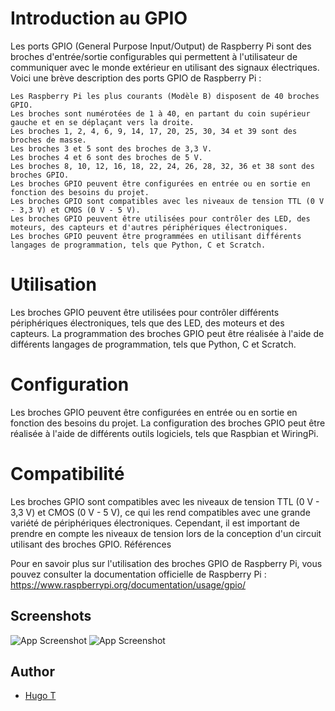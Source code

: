 # Introduction au GPIO


Les ports GPIO (General Purpose Input/Output) de Raspberry Pi sont des broches d'entrée/sortie configurables qui permettent à l'utilisateur de communiquer avec le monde extérieur en utilisant des signaux électriques. Voici une brève description des ports GPIO de Raspberry Pi :

    Les Raspberry Pi les plus courants (Modèle B) disposent de 40 broches GPIO.
    Les broches sont numérotées de 1 à 40, en partant du coin supérieur gauche et en se déplaçant vers la droite.
    Les broches 1, 2, 4, 6, 9, 14, 17, 20, 25, 30, 34 et 39 sont des broches de masse.
    Les broches 3 et 5 sont des broches de 3,3 V.
    Les broches 4 et 6 sont des broches de 5 V.
    Les broches 8, 10, 12, 16, 18, 22, 24, 26, 28, 32, 36 et 38 sont des broches GPIO.
    Les broches GPIO peuvent être configurées en entrée ou en sortie en fonction des besoins du projet.
    Les broches GPIO sont compatibles avec les niveaux de tension TTL (0 V - 3,3 V) et CMOS (0 V - 5 V).
    Les broches GPIO peuvent être utilisées pour contrôler des LED, des moteurs, des capteurs et d'autres périphériques électroniques.
    Les broches GPIO peuvent être programmées en utilisant différents langages de programmation, tels que Python, C et Scratch.

# Utilisation

Les broches GPIO peuvent être utilisées pour contrôler différents périphériques électroniques, tels que des LED, des moteurs et des capteurs. La programmation des broches GPIO peut être réalisée à l'aide de différents langages de programmation, tels que Python, C et Scratch.

# Configuration

Les broches GPIO peuvent être configurées en entrée ou en sortie en fonction des besoins du projet. La configuration des broches GPIO peut être réalisée à l'aide de différents outils logiciels, tels que Raspbian et WiringPi.


# Compatibilité

Les broches GPIO sont compatibles avec les niveaux de tension TTL (0 V - 3,3 V) et CMOS (0 V - 5 V), ce qui les rend compatibles avec une grande variété de périphériques électroniques. Cependant, il est important de prendre en compte les niveaux de tension lors de la conception d'un circuit utilisant des broches GPIO.
Références

Pour en savoir plus sur l'utilisation des broches GPIO de Raspberry Pi, vous pouvez consulter la documentation officielle de Raspberry Pi : https://www.raspberrypi.org/documentation/usage/gpio/


## Screenshots

![App Screenshot](https://media.discordapp.net/attachments/733366929561092157/1078670300427849829/image.png?width=1384&height=910)
![App Screenshot](https://media.discordapp.net/attachments/733366929561092157/1078670237077090354/image.png?width=1835&height=910)



## Author

- [Hugo T](https://www.github.com/HugoTby)

